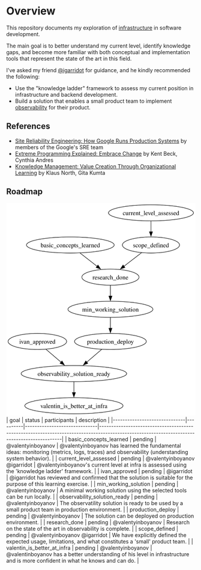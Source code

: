 # Overview

This repository documents my exploration of [infrastructure](https://en.wikipedia.org/wiki/IT_infrastructure) in software development.

The main goal is to better understand my current level, identify knowledge gaps, and become more familiar with both conceptual and implementation tools that represent the state of the art in this field.

I've asked my friend [@igarridot](https://github.com/igarridot) for guidance, and he kindly recommended the following:
- Use the "knowledge ladder" framework to assess my current position in infrastructure and backend development.
- Build a solution that enables a small product team to implement [observability](https://en.wikipedia.org/wiki/Observability_(software)) for their product.

## References

- [Site Reliability Engineering: How Google Runs Production Systems](https://sre.google/sre-book/table-of-contents/) by members of the Google's SRE team
- [Extreme Programming Explained: Embrace Change](https://books.google.com.cu/books?id=-DNcBAAAQBAJ) by Kent Beck, Cynthia Andres
- [Knowledge Management: Value Creation Through Organizational Learning](https://link.springer.com/book/10.1007/978-3-319-03698-4) by Klaus North, Gita Kumta

## Roadmap

![roadmap](roadmap.gv.svg)
| goal                         | status   | participants                 | description                                                                                                                                |
|------------------------------|----------|------------------------------|--------------------------------------------------------------------------------------------------------------------------------------------|
| basic_concepts_learned       | pending  | @valentyinboyanov            | @valentyinboyanov has learned the fundamental ideas: monitoring (metrics, logs, traces) and observability (understanding system behavior). |
| current_level_assessed       | pending  | @valentyinboyanov @igarridot | @valentyinboyanov's current level at infra is assessed using the 'knowledge ladder' framework.                                             |
| ivan_approved                | pending  | @igarridot                   | @igarridot has reviewed and confirmed that the solution is suitable for the purpose of this learning exercise.                             |
| min_working_solution         | pending  | @valentyinboyanov            | A minimal working solution using the selected tools can be run locally.                                                                    |
| observability_solution_ready | pending  | @valentyinboyanov            | The observatility solution is ready to be used by a small product team in production environment.                                          |
| production_deploy            | pending  | @valentyinboyanov            | The solution can be deployed on production environment.                                                                                    |
| research_done                | pending  | @valentyinboyanov            | Research on the state of the art in observability is complete.                                                                             |
| scope_defined                | pending  | @valentyinboyanov @igarridot | We have explicitly defined the expected usage, limitations, and what constitutes a 'small' product team.                                   |
| valentin_is_better_at_infra  | pending  | @valentyinboyanov            | @valentinboyanov has a better understanding of his level in infrastructure and is more confident in what he knows and can do.              |
